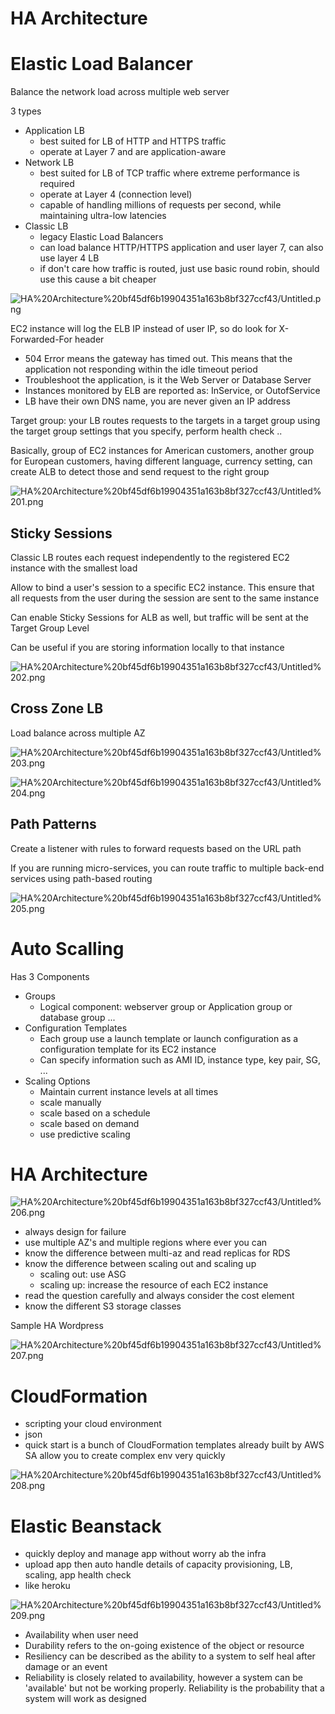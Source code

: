 # HA Architecture

# Elastic Load Balancer

Balance the network load across multiple web server 

3 types

- Application LB
    - best suited for LB of HTTP and HTTPS traffic
    - operate at Layer 7 and are application-aware
- Network LB
    - best suited for LB of TCP traffic where extreme performance is required
    - operate at Layer 4 (connection level)
    - capable of handling millions of requests per second, while maintaining ultra-low latencies
- Classic LB
    - legacy Elastic Load Balancers
    - can load balance HTTP/HTTPS application and user layer 7, can also use layer 4 LB
    - if don't care how traffic is routed, just use basic round robin, should use this cause a bit cheaper

![HA%20Architecture%20bf45df6b19904351a163b8bf327ccf43/Untitled.png](HA%20Architecture%20bf45df6b19904351a163b8bf327ccf43/Untitled.png)

EC2 instance will log the ELB IP instead of user IP, so do look for X-Forwarded-For header

- 504 Error means the gateway has timed out. This means that the application not responding within the idle timeout period
- Troubleshoot the application, is it the Web Server or Database Server
- Instances monitored by ELB are reported as: InService, or OutofService
- LB have their own DNS name, you are never given an IP address

Target group: your LB routes requests to the targets in a target group using the target group settings that you specify, perform health check ..

Basically, group of EC2 instances for American customers, another group for European customers, having different language, currency setting, can create ALB to detect those and send request to the right group

![HA%20Architecture%20bf45df6b19904351a163b8bf327ccf43/Untitled%201.png](HA%20Architecture%20bf45df6b19904351a163b8bf327ccf43/Untitled%201.png)

## Sticky Sessions

Classic LB routes each request independently to the registered EC2 instance with the smallest load

Allow to bind a user's session to a specific EC2 instance. This ensure that all requests from the user during the session are sent to the same instance

Can enable Sticky Sessions for ALB as well, but traffic will be sent at the Target Group Level

Can be useful if you are storing information locally to that instance

![HA%20Architecture%20bf45df6b19904351a163b8bf327ccf43/Untitled%202.png](HA%20Architecture%20bf45df6b19904351a163b8bf327ccf43/Untitled%202.png)

## Cross Zone LB

Load balance across multiple AZ

![HA%20Architecture%20bf45df6b19904351a163b8bf327ccf43/Untitled%203.png](HA%20Architecture%20bf45df6b19904351a163b8bf327ccf43/Untitled%203.png)

![HA%20Architecture%20bf45df6b19904351a163b8bf327ccf43/Untitled%204.png](HA%20Architecture%20bf45df6b19904351a163b8bf327ccf43/Untitled%204.png)

## Path Patterns

Create a listener with rules to forward requests based on the URL path

If you are running micro-services, you can route traffic to multiple back-end services using path-based routing

![HA%20Architecture%20bf45df6b19904351a163b8bf327ccf43/Untitled%205.png](HA%20Architecture%20bf45df6b19904351a163b8bf327ccf43/Untitled%205.png)

# Auto Scalling

Has 3 Components

- Groups
    - Logical component: webserver group or Application group or database group ...
- Configuration Templates
    - Each group use a launch template or launch configuration as a configuration template for its EC2 instance
    - Can specify information such as AMI ID, instance type, key pair, SG, ...
- Scaling Options
    - Maintain current instance levels at all times
    - scale manually
    - scale based on a schedule
    - scale based on demand
    - use predictive scaling

 

# HA Architecture

![HA%20Architecture%20bf45df6b19904351a163b8bf327ccf43/Untitled%206.png](HA%20Architecture%20bf45df6b19904351a163b8bf327ccf43/Untitled%206.png)

- always design for failure
- use multiple AZ's and multiple regions where ever you can
- know the difference between multi-az and read replicas for RDS
- know the difference between scaling out and scaling up
    - scaling out: use ASG
    - scaling up: increase the resource of each EC2 instance
- read the question carefully and always consider the cost element
- know the different S3 storage classes

Sample HA Wordpress

![HA%20Architecture%20bf45df6b19904351a163b8bf327ccf43/Untitled%207.png](HA%20Architecture%20bf45df6b19904351a163b8bf327ccf43/Untitled%207.png)

# CloudFormation

- scripting your cloud environment
- json
- quick start is a bunch of CloudFormation templates already built by AWS SA allow you to create complex env very quickly

![HA%20Architecture%20bf45df6b19904351a163b8bf327ccf43/Untitled%208.png](HA%20Architecture%20bf45df6b19904351a163b8bf327ccf43/Untitled%208.png)

# Elastic Beanstack

- quickly deploy and manage app without worry ab the infra
- upload app then auto handle details of capacity provisioning, LB, scaling, app health check
- like heroku

![HA%20Architecture%20bf45df6b19904351a163b8bf327ccf43/Untitled%209.png](HA%20Architecture%20bf45df6b19904351a163b8bf327ccf43/Untitled%209.png)

- Availability when user need
- Durability refers to the on-going existence of the object or resource
- Resiliency can be described as the ability to a system to self heal after damage or an event
- Reliability is closely related to availability, however a system can be 'available' but not be working properly. Reliability is the probability that a system will work as designed